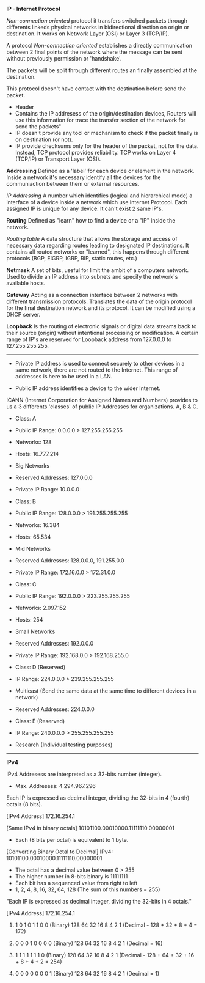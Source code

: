 **IP - Internet Protocol**

*Non-connection oriented* protocol it transfers switched packets through differents linkeds physical networks in bidirectional direction on origin or destination. It works on Network Layer (OSI) or Layer 3 (TCP/IP). 

A protocol *Non-connection oriented* establishes a directly communication between 2 final points of the network where the message can be sent without previously permission or 'handshake'. 

The packets will be split through different routes an finally assembled at the destination. 

This protocol doesn't have contact with the destination before send the packet. 

- Header 
-    Contains the IP addresess of the origin/destination devices, Routers will use this information for trace the transfer section of the network for send the packets"
-    IP doesn't provide any tool or mechanism to check if the packet finally is on destination (or not). 
-    IP provide checksums only for the header of the packet, not for the data. Instead, TCP protocol provides reliability. TCP works on Layer 4 (TCP/IP) or Transport Layer (OSI). 

**Addressing**
Defined as a 'label' for each device or element in the network. 
Inside a network it's necessary identify all the devices for the communiaction between them or external resources.

*IP Addressing* 
A number which identifies (logical and hierarchical mode) a interface of a device inside a network which use Internet Protocol. 
Each assigned IP is unique for any device. It can't exist 2 same IP's. 

**Routing**
Defined as "learn" how to find a device or a "IP" inside the network. 

*Routing table*
A data structure that allows the storage and access of necessary data regarding routes leading to designated IP destinations. 
It contains all routed networks or "learned", this happens through different protocols (BGP, EIGRP, IGRP, RIP, static routes, etc.)

**Netmask**
A set of bits, useful for limit the ambit of a computers network. 
Used to divide an IP address into subnets and specify the network's available hosts. 

**Gateway**
Acting as a connection interface between 2 networks with different transmission protocols. Translates the data of the origin protocol for the final destination network and its protocol. 
It can be modified using a DHCP server. 

**Loopback**
Is the routing of electronic signals or digital data streams back to their source (origin) without intentional processing or modification.
A certain range of IP's are reserved for Loopback address from 127.0.0.0 to 127.255.255.255.


------------------------------------------------------------

- Private IP address is used to connect securely to other devices in a same network, there are not routed to the Internet. This range of addresses is here to be used in a LAN.


- Public IP address identifies a device to the wider Internet.

ICANN (Internet Corporation for Assigned Names and Numbers) provides to us a 3 differents 'classes' of public IP Addresses for organizations.
A, B & C.   

- Class: A 
- Public IP Range: 0.0.0.0 > 127.255.255.255 
- Networks: 128
- Hosts: 16.777.214
- Big Networks
- Reserved Addresses: 127.0.0.0
- Private IP Range: 10.0.0.0

- Class: B 
- Public IP Range: 128.0.0.0 > 191.255.255.255
- Networks: 16.384
- Hosts: 65.534
- Mid Networks
- Reserved Addresses: 128.0.0.0, 191.255.0.0
- Private IP Range: 172.16.0.0 > 172.31.0.0

- Class: C
- Public IP Range: 192.0.0.0 > 223.255.255.255
- Networks: 2.097.152
- Hosts: 254 
- Small Networks
- Reserved Addresses: 192.0.0.0
- Private IP Range: 192.168.0.0 > 192.168.255.0

- Class: D (Reserved)
- IP Range: 224.0.0.0 > 239.255.255.255
- Multicast (Send the same data at the same time to different devices in a network)
- Reserved Addresses: 224.0.0.0

- Class: E (Reserved)
- IP Range: 240.0.0.0 > 255.255.255.255
- Research (Individual testing purposes)


------------------------------------------------------------


**IPv4**

IPv4 Addresess are interpreted as a 32-bits number (integer). 
- Max. Addresess: 4.294.967.296

Each IP is expressed as decimal integer, dividing the 32-bits in 4 (fourth) octals (8 bits). 

[IPv4 Address]
172.16.254.1

[Same IPv4 in binary octals]
10101100.00010000.11111110.00000001
- Each (8 bits per octal) is equivalent to 1 byte. 

[Converting Binary Octal to Decimal]
IPv4: 10101100.00010000.11111110.00000001
- The octal has a decimal value between 0 > 255
- The higher number in 8-bits binary is 11111111
- Each bit has a sequenced value from right to left 
-    1, 2, 4, 8, 16, 32, 64, 128 (The sum of this numbers = 255)

"Each IP is expressed as decimal integer, dividing the 32-bits in 4 octals."

[IPv4 Address]
172.16.254.1

1.  1   0   1   0   1   1   0   0 (Binary)
    128 64  32  16  8   4   2   1 (Decimal - 128 + 32 + 8 + 4 = 172)

2.  0   0   0   1   0   0   0   0 (Binary)
    128 64  32  16  8   4   2   1 (Decimal = 16)

3.  1   1   1   1   1   1   1   0 (Binary)
    128 64  32  16  8   4   2   1 (Decimal - 128 + 64 + 32 + 16 + 8 + 4 + 2 = 254)

4.  0   0   0   0   0   0   0   1 (Binary)
    128 64  32  16  8   4   2   1 (Decimal = 1)
